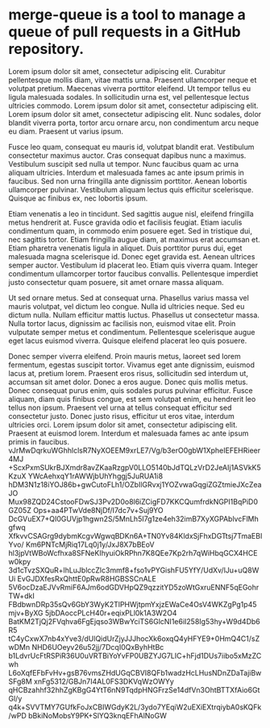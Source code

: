 # merge-queue is a tool to manage a queue of pull requests in a GitHub repository.
Lorem ipsum dolor sit amet, consectetur adipiscing elit. Curabitur pellentesque mollis diam, vitae mattis urna. Praesent ullamcorper neque et volutpat pretium. Maecenas viverra porttitor eleifend. Ut tempor tellus eu ligula malesuada sodales. In sollicitudin urna est, vel pellentesque lectus ultricies commodo. Lorem ipsum dolor sit amet, consectetur adipiscing elit. Lorem ipsum dolor sit amet, consectetur adipiscing elit. Nunc sodales, dolor blandit viverra porta, tortor arcu ornare arcu, non condimentum arcu neque eu diam. Praesent ut varius ipsum.

Fusce leo quam, consequat eu mauris id, volutpat blandit erat. Vestibulum consectetur maximus auctor. Cras consequat dapibus nunc a maximus. Vestibulum suscipit sed nulla ut tempor. Nunc faucibus quam ac urna aliquam ultricies. Interdum et malesuada fames ac ante ipsum primis in faucibus. Sed non urna fringilla ante dignissim porttitor. Aenean lobortis ullamcorper pulvinar. Vestibulum aliquam lectus quis efficitur scelerisque. Quisque ac finibus ex, nec lobortis ipsum.

Etiam venenatis a leo in tincidunt. Sed sagittis augue nisl, eleifend fringilla metus hendrerit at. Fusce gravida odio et facilisis feugiat. Etiam iaculis condimentum quam, in commodo enim posuere eget. Sed in tristique dui, nec sagittis tortor. Etiam fringilla augue diam, at maximus erat accumsan et. Etiam pharetra venenatis ligula in aliquet. Duis porttitor purus dui, eget malesuada magna scelerisque id. Donec eget gravida est. Aenean ultrices semper auctor. Vestibulum id placerat leo. Etiam quis viverra quam. Integer condimentum ullamcorper tortor faucibus convallis. Pellentesque imperdiet justo consectetur quam posuere, sit amet ornare massa aliquam.

Ut sed ornare metus. Sed at consequat urna. Phasellus varius massa vel mauris volutpat, vel dictum leo congue. Nulla id ultricies neque. Sed eu dictum nulla. Nullam efficitur mattis luctus. Phasellus ut consectetur massa. Nulla tortor lacus, dignissim ac facilisis non, euismod vitae elit. Proin vulputate semper metus et condimentum. Pellentesque scelerisque augue eget lacus euismod viverra. Quisque eleifend placerat leo quis posuere.

Donec semper viverra eleifend. Proin mauris metus, laoreet sed lorem fermentum, egestas suscipit tortor. Vivamus eget ante dignissim, euismod lacus at, pretium lorem. Praesent eros risus, sollicitudin sed interdum ut, accumsan sit amet dolor. Donec a eros augue. Donec quis mollis metus. Donec consequat purus enim, quis sodales purus pulvinar efficitur. Fusce aliquam, diam quis finibus congue, est sem volutpat enim, eu hendrerit leo tellus non ipsum. Praesent vel urna at tellus consequat efficitur sed consectetur justo. Donec justo risus, efficitur ut eros vitae, interdum ultricies orci. Lorem ipsum dolor sit amet, consectetur adipiscing elit. Praesent at euismod lorem. Interdum et malesuada fames ac ante ipsum primis in faucibus.
vJrMwDqrkuWGhhlclsR7NyXOEEM9xrLE7/Vg/b3erO0gbW1XpheIEFEHRieer4MJ
+ScxPxmSUkrBJXmdr8avZKaaRzgpV0LLO5140bJdTQLzVrD2JeAIj1ASVkK5KzuX
YWcAehxqY1rAWWjbUhYhggj5JuRUA1i8
hDM3N1z18iYOJ86b+gwCutoFLh1/OZbIlGRvxj1YOZvwaGqgiZGZtmieJXcZeaJO
Mux98ZQD24CstooFDwSJ3Pv2D0o8l6iZCigFD7KKCQumfrdkNGPI1BqPiD0GZ05Z
Ops+aa4PTwVde8NjDf/I7dc7v+Suj9YO
DcGVuEX7+QI0GUVjp1hgwn2S/5MnLh5I7g1ze4eh32imB7XyXGPAblvcFlMhgfwq
XfkvvCSAGrg9dybmKcgvWgwqBDKn6A+TN0Yv84KldxSjFhxDGTtsj7TmaEBIYvo/
Km6PNTcMjRiq17Lq0j1y/JxJ8X7bBEoV
hl3jpVtWBoWcfhxa8SFNeKIhyuiOkRPhn7K8QEe7Kp2rh7qWiHbqGCX4HCEw0kpy
3d1cTvzSXQuR+lhLuJblccZlc3mmf8+fso1vPYGishFU5YfY/UdXv/lJu+uQ8WUi
EvGJDXfesRxQhttE0pRwR8HGBSSCnALE
5V6ocDzaEJVvRmiF6AJm6odGDVHpQZ9qzzitYD5zoWtGxruENNF5qEGohrTW+dkI
FBdbwnDRp35sQv6GbY3WyK2TlPHWjtpmYxjzEWaCe4OsV4WKZgPg1p45mjv+ByXG
5jbDAoccPLcH40r+eqixPLl0k1A3W2O4
BatKM2TjQj2FVqhva6FgEjqso3WBwYciTS6GlcNI1e6iI258Ig53hy+W9d4Db6R5
tC4yCxwX7nb4xYve3/dUlQidUrZjyJJJhocXk6oxqQ4yHFYE9+0HmQ4C1/sZwDMn
NHD6UOeyv26u52jj/7DcqI0QxByhHtBc
b1LdvrUcFtRSPiR36U0uVRTBiYoYvFP0UBZYJG7LIC+hFjd1DUs7iibo5xMzZCwh
L6oXqfEFbFvHv+gsB76vmsZHdUGqCBVI8QFb1wadzHcLHusNDnZDaTajiBwSFg8M
xnFg5312/GBJn7I4AL0FS3DKVqWzOWYy
qHCBzahhf32hhZgKBgG4YtT6nN9TqdpHNGFrzSe14dfVn3OhtBTTXfAio6GtGl/y
q4k+SVVTMY7GUfkFoJxCBIWGdyK2L/3ydo7YEqiW2uEXiEXtrqiybA0sKQFk/wPD
bBkiNoMobsY9PK+SlYQ3knqEFhAlNoGW
